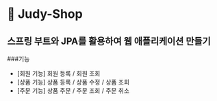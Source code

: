 # 🌿 Judy-Shop
## 스프링 부트와 JPA를 활용하여 웹 애플리케이션 만들기  
###기능
- [회원 기능] 회원 등록 / 회원 조회
- [상품 기능] 상품 등록 / 상품 수정 / 상품 조회
- [주문 기능] 상품 주문 / 주문 조회 / 주문 취소
